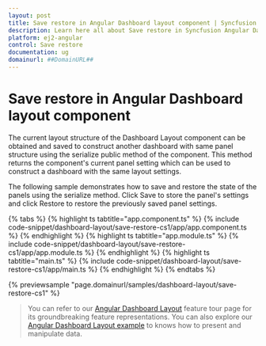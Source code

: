 ```yaml
---
layout: post
title: Save restore in Angular Dashboard layout component | Syncfusion
description: Learn here all about Save restore in Syncfusion Angular Dashboard layout component of Syncfusion Essential JS 2 and more.
platform: ej2-angular
control: Save restore 
documentation: ug
domainurl: ##DomainURL##
---
```


# Save restore in Angular Dashboard layout component

The current layout structure of the Dashboard Layout component can be obtained and saved to construct another dashboard with same panel structure using the serialize public method of the component. This method returns the component's current panel setting which can be used to construct a dashboard with the same layout settings.

The following sample demonstrates how to save and restore the state of the panels using the serialize method. Click Save to store the panel's settings and click Restore to restore the previously saved panel settings.

{% tabs %}
{% highlight ts tabtitle="app.component.ts" %}
{% include code-snippet/dashboard-layout/save-restore-cs1/app/app.component.ts %}
{% endhighlight %}
{% highlight ts tabtitle="app.module.ts" %}
{% include code-snippet/dashboard-layout/save-restore-cs1/app/app.module.ts %}
{% endhighlight %}
{% highlight ts tabtitle="main.ts" %}
{% include code-snippet/dashboard-layout/save-restore-cs1/app/main.ts %}
{% endhighlight %}
{% endtabs %}
  
{% previewsample "page.domainurl/samples/dashboard-layout/save-restore-cs1" %}

> You can refer to our [Angular Dashboard Layout](https://www.syncfusion.com/angular-ui-components/angular-dashboard-layout) feature tour page for its groundbreaking feature representations. You can also explore our [Angular Dashboard Layout example](https://ej2.syncfusion.com/angular/demos/#/material/dashboard-layout/default) to knows how to present and manipulate data.